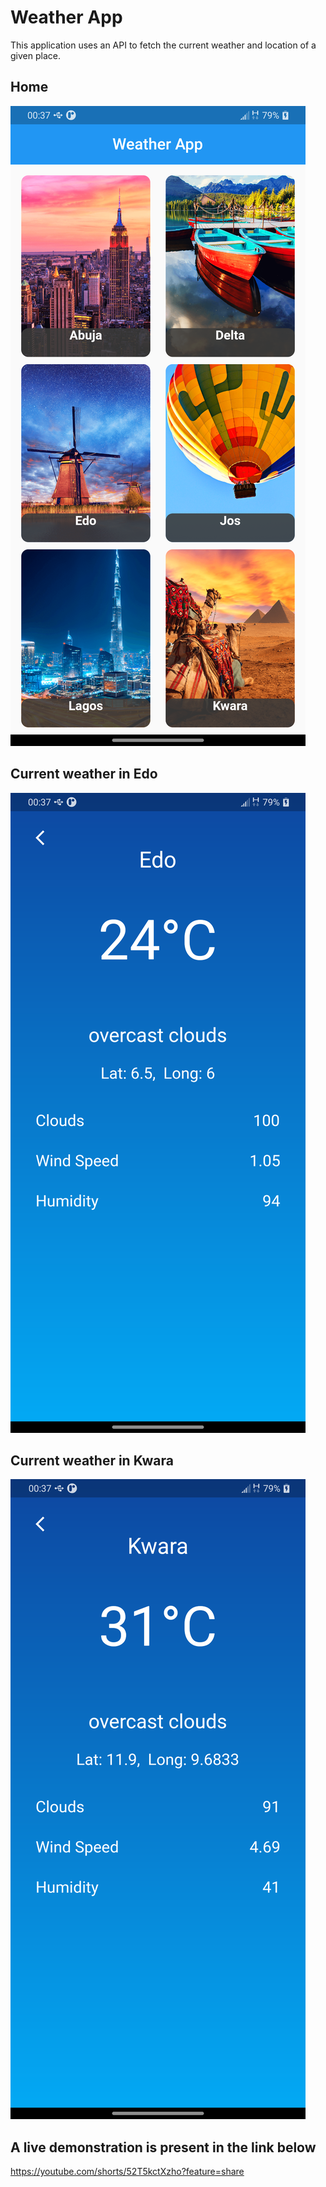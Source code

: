 # Weather App

This application uses an API to fetch the current weather and location of a given place.

## Home
![alt text](https://github.com/Joshuailuma/Weather-App/blob/master/Screenshot-1.png?raw=true)

## Current weather in Edo
![alt text](https://github.com/Joshuailuma/Weather-App/blob/master/Screenshot-2.png?raw=true)

## Current weather in Kwara
![alt text](https://github.com/Joshuailuma/Weather-App/blob/master/Screenshot-3.png?raw=true)

## A live demonstration is present in the link below
https://youtube.com/shorts/52T5kctXzho?feature=share
